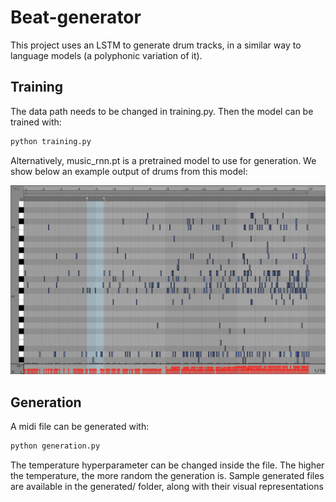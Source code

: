 # Beat-generator

This project uses an LSTM to generate drum tracks, in a similar way to language models (a polyphonic variation of it).

## Training

The data path needs to be changed in training.py. Then the model can be trained with:

```bash
python training.py
```

Alternatively, music_rnn.pt is a pretrained model to use for generation. We show below an example output of drums from this model:

![alt text](./generated/RobotDrums.PNG)

## Generation

A midi file can be generated with:

```bash
python generation.py
```

The temperature hyperparameter can be changed inside the file. The higher the temperature, the more random the generation is. Sample generated files are available in the generated/ folder, along with their visual representations

